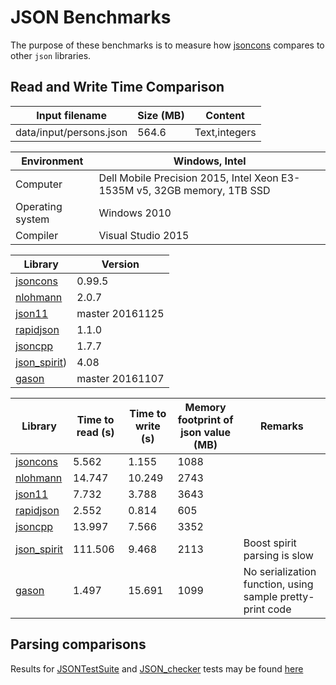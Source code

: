 # JSON Benchmarks

The purpose of these benchmarks is to measure how [jsoncons](https://github.com/danielaparker/jsoncons) compares to other `json` libraries.

## Read and Write Time Comparison

Input filename|Size (MB)|Content
---|---|---
data/input/persons.json|564.6|Text,integers

Environment|Windows, Intel
---|---
Computer|Dell Mobile Precision 2015, Intel Xeon E3-1535M v5, 32GB memory, 1TB SSD
Operating system|Windows 2010
Compiler|Visual Studio 2015

Library|Version
---|---
[jsoncons](https://github.com/danielaparker/jsoncons)|0.99.5
[nlohmann](https://github.com/nlohmann/json)|2.0.7
[json11](https://github.com/dropbox/json11)|master 20161125
[rapidjson](https://github.com/miloyip/rapidjson)|1.1.0
[jsoncpp](https://github.com/open-source-parsers/jsoncpp)|1.7.7
[json_spirit](http://www.codeproject.com/Articles/20027/JSON-Spirit-A-C-JSON-Parser-Generator-Implemented))|4.08
[gason](https://github.com/vivkin/gason)|master 20161107

Library|Time to read (s)|Time to write (s)|Memory footprint of json value (MB)|Remarks
---|---|---|---|---
[jsoncons](https://github.com/danielaparker/jsoncons)|5.562|1.155|1088|
[nlohmann](https://github.com/nlohmann/json)|14.747|10.249|2743|
[json11](https://github.com/dropbox/json11)|7.732|3.788|3643|
[rapidjson](https://github.com/miloyip/rapidjson)|2.552|0.814|605|
[jsoncpp](https://github.com/open-source-parsers/jsoncpp)|13.997|7.566|3352|
[json_spirit](http://www.codeproject.com/Articles/20027/JSON-Spirit-A-C-JSON-Parser-Generator-Implemented)|111.506|9.468|2113|Boost spirit parsing is slow
[gason](https://github.com/vivkin/gason)|1.497|15.691|1099|No serialization function, using sample pretty-print code

## Parsing comparisons

Results for [JSONTestSuite](https://github.com/nst/JSONTestSuite) and [JSON_checker](http://www.json.org/JSON_checker/) tests may be found [here](https://danielaparker.github.io/json_benchmarks/)

